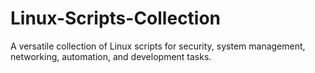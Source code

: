 # Linux-Scripts-Collection
A versatile collection of Linux scripts for security, system management, networking, automation, and development tasks.
